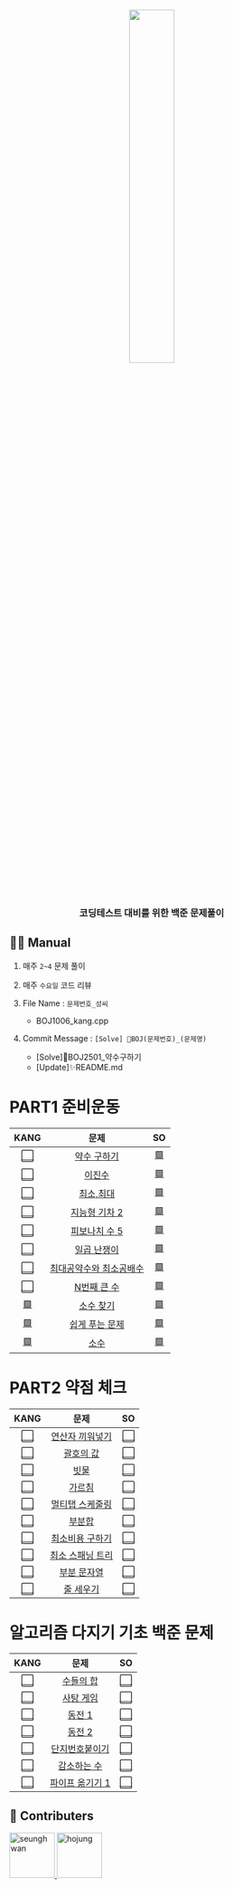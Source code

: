 <div align="center">
    <h3><img src="https://user-images.githubusercontent.com/46666296/167251391-e6daa39c-56aa-4e91-840b-4d674444577f.png" width="40%" /></h3>
</div>
<div align="center">
    <h3>코딩테스트 대비를 위한 백준 문제풀이 </h3>
</div>  

## 👨‍💻 Manual
1. 매주 `2~4` 문제 풀이
2. 매주 `수요일` 코드 리뷰
3. File Name : `문제번호_성씨`
    - BOJ1006_kang.cpp  

4. Commit Message : ```[Solve] 💯BOJ(문제번호)_(문제명)```
    - [Solve]💯BOJ2501_약수구하기 <!--띄어쓰기 X-->
    - [Update]✨README.md
# PART1 준비운동
<!--문제를 풀었으면 ⬜를 🟩로 바꾸기. 
    그리고 ()안에 해당 파일 경로 작성하기.
    ex) [🟩](./PART1/PART1_kang/BOJ2501_kang.py)-->
|KANG|문제|SO|
|:--:|:--:|:--:|
|[⬜]()|[약수 구하기](https://www.acmicpc.net/problem/2501)|[🟩](./PART1/PART1_so/BOJ2501_so.py)|
|[⬜]()|[이진수](https://www.acmicpc.net/problem/3460)|[🟩](./PART1/PART1_so/BOJ3469_so.py)|
|[⬜]()|[최소,최대](https://www.acmicpc.net/problem/10818)|[🟩](./PART1/PART1_so/BOJ10818_so.py)|
|[⬜]()|[지능형 기차 2](https://www.acmicpc.net/problem/2460)|[🟩](./PART1/PART1_so/BOJ2460_so.py)|
|[⬜]()|[피보나치 수 5](https://www.acmicpc.net/problem/10870)|[🟩](./PART1/PART1_so/BOJ10870_so.py)|
|[⬜]()|[일곱 난쟁이](https://www.acmicpc.net/problem/2309)|[🟩](./PART1/PART1_so/BOJ2309_so.py)|
|[⬜]()|[최대공약수와 최소공배수](https://www.acmicpc.net/problem/2609)|[🟩](./PART1/PART1_so/BOJ2609_so.py)|
|[⬜]()|[N번째 큰 수](https://www.acmicpc.net/problem/2693)|[🟩](./PART1/PART1_so/BOJ2693_so.py)|
|[🟩](./PART1/PART1_kang/BOJ1978_kang.py)|[소수 찾기](https://www.acmicpc.net/problem/1978)|[🟩](./PART1/PART1_so/BOJ1978_so.py)|
|[🟩](./PART1/PART1_kang/BOJ1292_kang.py)|[쉽게 푸는 문제](https://www.acmicpc.net/problem/1292)|[🟩](./PART1/PART1_so/BOJ1292_so.py)|
|[🟩](./PART1/PART1_kang/BOJ2581_kang.py)|[소수](https://www.acmicpc.net/problem/2581)|[🟩](./PART1/PART1_so/BOJ2581_so.py)|

# PART2 약점 체크
|KANG|문제|SO|
|:--:|:--:|:--:|
|[⬜]()|[연산자 끼워넣기](https://www.acmicpc.net/problem/14888)|[⬜]()|
|[⬜]()|[괄호의 값](https://www.acmicpc.net/problem/2504)|[⬜]()|
|[⬜]()|[빗물](https://www.acmicpc.net/problem/14719)|[⬜]()|
|[⬜]()|[가르침](https://www.acmicpc.net/problem/1062)|[⬜]()|
|[⬜]()|[멀티탭 스케줄링](https://www.acmicpc.net/problem/1700)|[⬜]()|
|[⬜]()|[부분합](https://www.acmicpc.net/problem/1806)|[⬜]()|
|[⬜]()|[최소비용 구하기](https://www.acmicpc.net/problem/1916)|[⬜]()|
|[⬜]()|[최소 스패닝 트리](https://www.acmicpc.net/problem/1197)|[⬜]()|
|[⬜]()|[부분 문자열](https://www.acmicpc.net/problem/16916)|[⬜]()|
|[⬜]()|[줄 세우기](https://www.acmicpc.net/problem/2252)|[⬜]()|

# 알고리즘 다지기 기초 백준 문제
|KANG|문제|SO|
|:--:|:--:|:--:|
|[⬜]()|[수들의 합](https://www.acmicpc.net/problem/1789)|[⬜]()|
|[⬜]()|[사탕 게임](https://www.acmicpc.net/problem/3085)|[⬜]()|
|[⬜]()|[동전 1](https://www.acmicpc.net/problem/2293)|[⬜]()|
|[⬜]()|[동전 2](https://www.acmicpc.net/problem/2294)|[⬜]()|
|[⬜]()|[단지번호붙이기](https://www.acmicpc.net/problem/2667)|[⬜]()|
|[⬜]()|[감소하는 수](https://www.acmicpc.net/problem/1038)|[⬜]()|
|[⬜]()|[파이프 옮기기 1](https://www.acmicpc.net/problem/17070)|[⬜]()|

## 🤝 Contributers
<a href = "https://github.com/kangshwan">
  <img src="https://avatars.githubusercontent.com/u/46666296?v=4" alt="seunghwan" width="80" style="max-width:100%" />
</a>
<a href = "https://github.com/bona0722">
  <img src="https://avatars.githubusercontent.com/u/58328096?v=4" alt="hojung" width="80" style="max-width:100%" />
</a>
